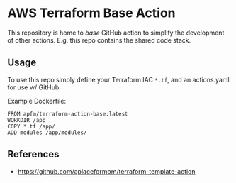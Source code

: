 AWS Terraform Base Action
=========================
This repository is home to _base_ GitHub action to simplify the development of
other actions. E.g. this repo contains the shared code stack.

Usage
-----
To use this repo simply define your Terraform IAC `*.tf`, and an actions.yaml
for use w/ GitHub.

Example Dockerfile:
```
FROM apfm/terraform-action-base:latest
WORKDIR /app
COPY *.tf /app/
ADD modules /app/modules/
```

References
----------
- https://github.com/aplaceformom/terraform-template-action
